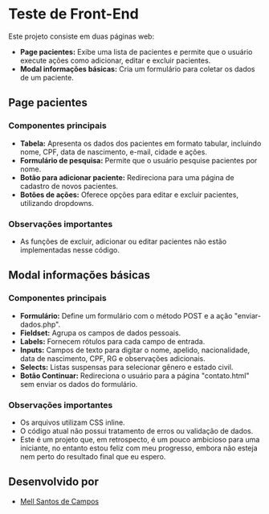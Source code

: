 # Teste de Front-End

Este projeto consiste em duas páginas web:

* **Page pacientes:** Exibe uma lista de pacientes e permite que o usuário execute ações como adicionar, editar e excluir pacientes.
* **Modal informações básicas:** Cria um formulário para coletar os dados de um paciente.

## Page pacientes

### Componentes principais

* **Tabela:** Apresenta os dados dos pacientes em formato tabular, incluindo nome, CPF, data de nascimento, e-mail, cidade e ações.
* **Formulário de pesquisa:** Permite que o usuário pesquise pacientes por nome.
* **Botão para adicionar paciente:** Redireciona para uma página de cadastro de novos pacientes.
* **Botões de ações:** Oferece opções para editar e excluir pacientes, utilizando dropdowns.

### Observações importantes

* As funções de excluir, adicionar ou editar pacientes não estão implementadas nesse código.

## Modal informações básicas

### Componentes principais

* **Formulário:** Define um formulário com o método POST e a ação "enviar-dados.php".
* **Fieldset:** Agrupa os campos de dados pessoais.
* **Labels:** Fornecem rótulos para cada campo de entrada.
* **Inputs:** Campos de texto para digitar o nome, apelido, nacionalidade, data de nascimento, CPF, RG e observações adicionais.
* **Selects:** Listas suspensas para selecionar gênero e estado civil.
* **Botão Continuar:** Redireciona o usuário para a página "contato.html" sem enviar os dados do formulário.

### Observações importantes

* Os arquivos utilizam CSS inline.
* O código atual não possui tratamento de erros ou validação de dados.
* Este é um projeto que, em retrospecto, é um pouco ambicioso para uma iniciante, no entanto estou feliz com meu progresso, embora não esteja nem perto do resultado final que eu espero.

## Desenvolvido por

* [Mell Santos de Campos](https://github.com/mellsantos)


